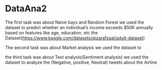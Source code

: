 # DataAna2
The first task was about Naive bays and Random Forest we used the dataset to predict whether an individual’s income exceeds $50K annually based on features like age, education, etc
the Dataset(https://www.kaggle.com/datasets/qizarafzaal/adult-dataset)

The second task was about Market analysis we used the dataset to 

the third task was about Text analysis(Sentiment analysis) we used the dataset to analyze the (Negative, positive, Neutral) tweets about the Airline
